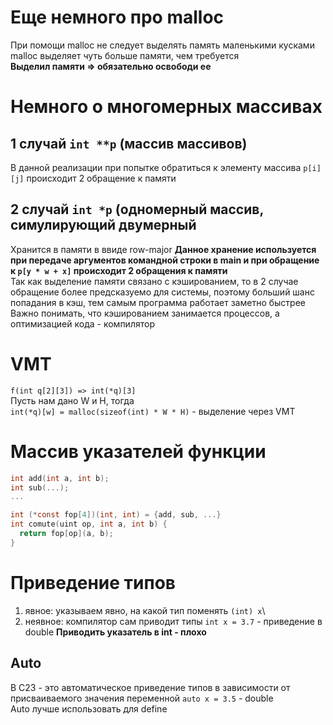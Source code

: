 # Еще немного про malloc

При помощи malloc не следует выделять память маленькими кусками\
malloc выделяет чуть больше памяти, чем требуется\
**Выделил памяти => обязательно освободи ее**

# Немного о многомерных массивах

## 1 случай `int **p` (массив массивов)

В данной реализации при попытке обратиться к элементу массива `p[i][j]` происходит 2 обращение к памяти

## 2 случай `int *p` (одномерный массив, симулирующий двумерный

Хранится в памяти в ввиде row-major
**Данное хранение используется при передаче аргументов командной строки в main и при обращение к `p[y * w + x]` происходит 2 обращения к памяти**\
Так как выделение памяти связано с кэшированием, то в 2 случае обращение более предсказуемо для системы, поэтому больший шанс попадания в кэш, тем самым программа работает заметно быстрее\
Важно понимать, что кэшированием занимается процессов, а оптимизацией кода - компилятор

# VMT

`f(int q[2][3]) => int(*q)[3]`\
Пусть нам дано W и H, тогда\
`int(*q)[w] = malloc(sizeof(int) * W * H)` - выделение через VMT

# Массив указателей функции

``` C
int add(int a, int b);
int sub(...);
...

int (*const fop[4])(int, int) = {add, sub, ...}
int comute(uint op, int a, int b) {
  return fop[op](a, b);
}
```
# Приведение типов

1) явное: указываем явно, на какой тип поменять `(int) x`\
2) неявное: компилятор сам приводит типы `int x = 3.7` - приведение в double
**Приводить указатель в int - плохо**

## Auto

В C23 - это автоматическое приведение типов в зависимости от присваиваемого значения переменной `auto x = 3.5` - double\
Auto лучше использовать для define
